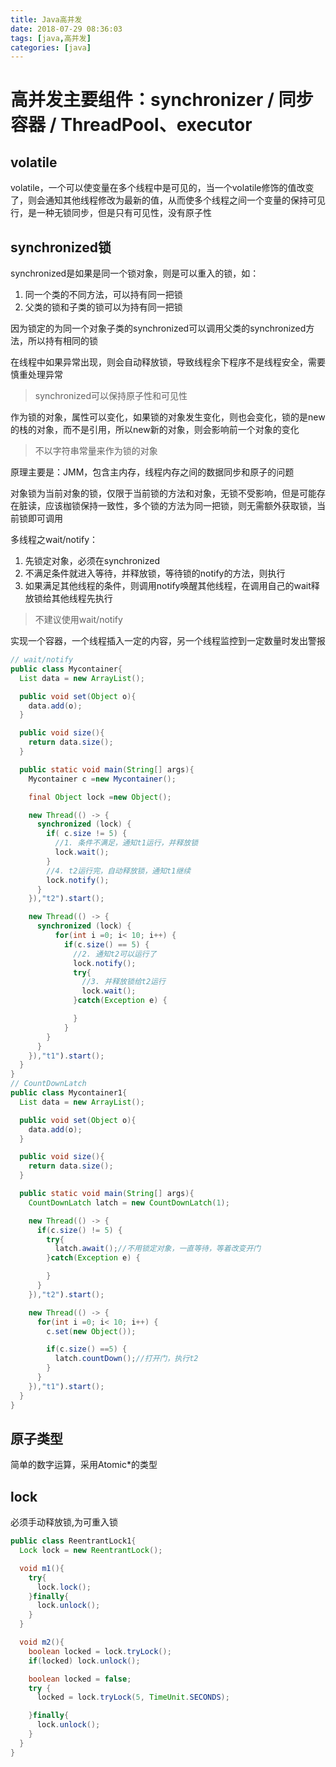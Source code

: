 ```yaml
---
title: Java高并发
date: 2018-07-29 08:36:03
tags: [java,高并发]
categories: [java]
---
```


# 高并发主要组件：synchronizer / 同步容器 / ThreadPool、executor

## volatile

volatile，一个可以使变量在多个线程中是可见的，当一个volatile修饰的值改变了，则会通知其他线程修改为最新的值，从而使多个线程之间一个变量的保持可见行，是一种无锁同步，但是只有可见性，没有原子性

## synchronized锁

synchronized是如果是同一个锁对象，则是可以重入的锁，如：

1. 同一个类的不同方法，可以持有同一把锁
2. 父类的锁和子类的锁可以为持有同一把锁

因为锁定的为同一个对象子类的synchronized可以调用父类的synchronized方法，所以持有相同的锁

在线程中如果异常出现，则会自动释放锁，导致线程余下程序不是线程安全，需要慎重处理异常

>synchronized可以保持原子性和可见性

作为锁的对象，属性可以变化，如果锁的对象发生变化，则也会变化，锁的是new的栈的对象，而不是引用，所以new新的对象，则会影响前一个对象的变化

>不以字符串常量来作为锁的对象

原理主要是：JMM，包含主内存，线程内存之间的数据同步和原子的问题

对象锁为当前对象的锁，仅限于当前锁的方法和对象，无锁不受影响，但是可能存在脏读，应该枷锁保持一致性，多个锁的方法为同一把锁，则无需额外获取锁，当前锁即可调用

多线程之wait/notify：

1. 先锁定对象，必须在synchronized
2. 不满足条件就进入等待，并释放锁，等待锁的notify的方法，则执行
3. 如果满足其他线程的条件，则调用notify唤醒其他线程，在调用自己的wait释放锁给其他线程先执行

>不建议使用wait/notify

实现一个容器，一个线程插入一定的内容，另一个线程监控到一定数量时发出警报

```java
// wait/notify
public class Mycontainer{
  List data = new ArrayList();

  public void set(Object o){
    data.add(o);
  }

  public void size(){
    return data.size();
  }

  public static void main(String[] args){
    Mycontainer c =new Mycontainer();

    final Object lock =new Object();

    new Thread(() -> {
      synchronized (lock) {
        if( c.size != 5) {
          //1. 条件不满足，通知t1运行，并释放锁
          lock.wait();
        }
        //4. t2运行完，自动释放锁，通知t1继续
        lock.notify();
      }
    }),"t2").start();

    new Thread(() -> {
      synchronized (lock) {
          for(int i =0; i< 10; i++) {
            if(c.size() == 5) {
              //2. 通知t2可以运行了
              lock.notify();
              try{
                //3. 并释放锁给t2运行
                lock.wait();
              }catch(Exception e) {

              }
            }
        }
      }
    }),"t1").start();
  }
}
// CountDownLatch
public class Mycontainer1{
  List data = new ArrayList();

  public void set(Object o){
    data.add(o);
  }

  public void size(){
    return data.size();
  }

  public static void main(String[] args){
    CountDownLatch latch = new CountDownLatch(1);

    new Thread(() -> {
      if(c.size() != 5) {
        try{
          latch.await();//不用锁定对象，一直等待，等着改变开门
        }catch(Exception e) {

        }
      }
    }),"t2").start();

    new Thread(() -> {
      for(int i =0; i< 10; i++) {
        c.set(new Object());

        if(c.size() ==5) {
          latch.countDown();//打开门，执行t2
        }
      }
    }),"t1").start();
  }
}

```

## 原子类型

简单的数字运算，采用Atomic*的类型

## lock

必须手动释放锁,为可重入锁

```java
public class ReentrantLock1{
  Lock lock = new ReentrantLock();

  void m1(){
    try{
      lock.lock();
    }finally{
      lock.unlock();
    }
  }

  void m2(){
    boolean locked = lock.tryLock();
    if(locked) lock.unlock();

    boolean locked = false;
    try {
      locked = lock.tryLock(5, TimeUnit.SECONDS);

    }finally{
      lock.unlock();
    }
  }
}
```
